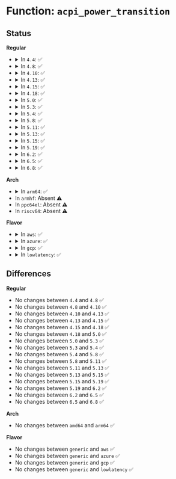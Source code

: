 # Function: <code>acpi_power_transition</code>

## Status
<b>Regular</b>
<ul>
<li>
<details>
<summary>In <code>4.4</code>: ✅</summary>

```c
int acpi_power_transition(struct acpi_device *device, int state);
```

**Collision:** Unique Global

**Inline:** No

**Transformation:** False

**Instances:**

```
In drivers/acpi/power.c (ffffffff81488fae)
Location: drivers/acpi/power.c:699
Inline: False
Direct callers:
  - drivers/acpi/device_pm.c:acpi_device_set_power
  - drivers/acpi/device_pm.c:acpi_device_set_power
  - drivers/acpi/device_pm.c:acpi_device_update_power
  - drivers/acpi/scan.c:acpi_device_del_work_fn
```
**Symbols:**

```
ffffffff81488fae-ffffffff814890df: acpi_power_transition (STB_GLOBAL)
```
</details>
</li>
<li>
<details>
<summary>In <code>4.8</code>: ✅</summary>

```c
int acpi_power_transition(struct acpi_device *device, int state);
```

**Collision:** Unique Global

**Inline:** No

**Transformation:** False

**Instances:**

```
In drivers/acpi/power.c (ffffffff814d7d98)
Location: drivers/acpi/power.c:699
Inline: False
Direct callers:
  - drivers/acpi/device_pm.c:acpi_device_update_power
  - drivers/acpi/device_pm.c:acpi_device_set_power
  - drivers/acpi/device_pm.c:acpi_device_set_power
  - drivers/acpi/scan.c:acpi_device_del_work_fn
```
**Symbols:**

```
ffffffff814d7d98-ffffffff814d7ec3: acpi_power_transition (STB_GLOBAL)
```
</details>
</li>
<li>
<details>
<summary>In <code>4.10</code>: ✅</summary>

```c
int acpi_power_transition(struct acpi_device *device, int state);
```

**Collision:** Unique Global

**Inline:** No

**Transformation:** False

**Instances:**

```
In drivers/acpi/power.c (ffffffff814fa480)
Location: drivers/acpi/power.c:699
Inline: False
Direct callers:
  - drivers/acpi/device_pm.c:acpi_device_update_power
  - drivers/acpi/device_pm.c:acpi_device_set_power
  - drivers/acpi/device_pm.c:acpi_device_set_power
  - drivers/acpi/scan.c:acpi_device_del_work_fn
```
**Symbols:**

```
ffffffff814fa480-ffffffff814fa5ab: acpi_power_transition (STB_GLOBAL)
```
</details>
</li>
<li>
<details>
<summary>In <code>4.13</code>: ✅</summary>

```c
int acpi_power_transition(struct acpi_device *device, int state);
```

**Collision:** Unique Global

**Inline:** No

**Transformation:** False

**Instances:**

```
In drivers/acpi/power.c (ffffffff81509730)
Location: drivers/acpi/power.c:700
Inline: False
Direct callers:
  - drivers/acpi/device_pm.c:acpi_device_set_power
  - drivers/acpi/device_pm.c:acpi_device_set_power
  - drivers/acpi/scan.c:acpi_device_del_work_fn
```
**Symbols:**

```
ffffffff81509730-ffffffff8150981e: acpi_power_transition (STB_GLOBAL)
```
</details>
</li>
<li>
<details>
<summary>In <code>4.15</code>: ✅</summary>

```c
int acpi_power_transition(struct acpi_device *device, int state);
```

**Collision:** Unique Global

**Inline:** No

**Transformation:** False

**Instances:**

```
In drivers/acpi/power.c (ffffffff8154bd60)
Location: drivers/acpi/power.c:700
Inline: False
Direct callers:
  - drivers/acpi/device_pm.c:acpi_device_set_power
  - drivers/acpi/device_pm.c:acpi_device_set_power
  - drivers/acpi/scan.c:acpi_device_del_work_fn
```
**Symbols:**

```
ffffffff8154bd60-ffffffff8154bead: acpi_power_transition (STB_GLOBAL)
```
</details>
</li>
<li>
<details>
<summary>In <code>4.18</code>: ✅</summary>

```c
int acpi_power_transition(struct acpi_device *device, int state);
```

**Collision:** Unique Global

**Inline:** No

**Transformation:** False

**Instances:**

```
In drivers/acpi/power.c (ffffffff81582380)
Location: drivers/acpi/power.c:700
Inline: False
Direct callers:
  - drivers/acpi/device_pm.c:acpi_device_update_power
  - drivers/acpi/device_pm.c:acpi_device_set_power
  - drivers/acpi/device_pm.c:acpi_device_set_power
  - drivers/acpi/scan.c:acpi_device_del_work_fn
```
**Symbols:**

```
ffffffff81582380-ffffffff815824d1: acpi_power_transition (STB_GLOBAL)
```
</details>
</li>
<li>
<details>
<summary>In <code>5.0</code>: ✅</summary>

```c
int acpi_power_transition(struct acpi_device *device, int state);
```

**Collision:** Unique Global

**Inline:** No

**Transformation:** False

**Instances:**

```
In drivers/acpi/power.c (ffffffff8159a440)
Location: drivers/acpi/power.c:722
Inline: False
Direct callers:
  - drivers/acpi/device_pm.c:acpi_device_update_power
  - drivers/acpi/device_pm.c:acpi_device_set_power
  - drivers/acpi/device_pm.c:acpi_device_set_power
  - drivers/acpi/scan.c:acpi_device_del_work_fn
```
**Symbols:**

```
ffffffff8159a440-ffffffff8159a591: acpi_power_transition (STB_GLOBAL)
```
</details>
</li>
<li>
<details>
<summary>In <code>5.3</code>: ✅</summary>

```c
int acpi_power_transition(struct acpi_device *device, int state);
```

**Collision:** Unique Global

**Inline:** No

**Transformation:** False

**Instances:**

```
In drivers/acpi/power.c (ffffffff815cbb90)
Location: drivers/acpi/power.c:843
Inline: False
Direct callers:
  - drivers/acpi/device_pm.c:acpi_device_update_power
  - drivers/acpi/device_pm.c:acpi_device_set_power
  - drivers/acpi/device_pm.c:acpi_device_set_power
  - drivers/acpi/scan.c:acpi_device_del_work_fn
```
**Symbols:**

```
ffffffff815cbb90-ffffffff815cbcdb: acpi_power_transition (STB_GLOBAL)
```
</details>
</li>
<li>
<details>
<summary>In <code>5.4</code>: ✅</summary>

```c
int acpi_power_transition(struct acpi_device *device, int state);
```

**Collision:** Unique Global

**Inline:** No

**Transformation:** False

**Instances:**

```
In drivers/acpi/power.c (ffffffff815ece10)
Location: drivers/acpi/power.c:843
Inline: False
Direct callers:
  - drivers/acpi/device_pm.c:acpi_device_update_power
  - drivers/acpi/device_pm.c:acpi_device_set_power
  - drivers/acpi/device_pm.c:acpi_device_set_power
  - drivers/acpi/scan.c:acpi_device_del_work_fn
```
**Symbols:**

```
ffffffff815ece10-ffffffff815ecf5b: acpi_power_transition (STB_GLOBAL)
```
</details>
</li>
<li>
<details>
<summary>In <code>5.8</code>: ✅</summary>

```c
int acpi_power_transition(struct acpi_device *device, int state);
```

**Collision:** Unique Global

**Inline:** No

**Transformation:** False

**Instances:**

```
In drivers/acpi/power.c (ffffffff81698a00)
Location: drivers/acpi/power.c:841
Inline: False
Direct callers:
  - drivers/acpi/device_pm.c:acpi_device_update_power
  - drivers/acpi/device_pm.c:acpi_device_set_power
  - drivers/acpi/device_pm.c:acpi_device_set_power
  - drivers/acpi/scan.c:acpi_device_del_work_fn
```
**Symbols:**

```
ffffffff81698a00-ffffffff81698b5e: acpi_power_transition (STB_GLOBAL)
```
</details>
</li>
<li>
<details>
<summary>In <code>5.11</code>: ✅</summary>

```c
int acpi_power_transition(struct acpi_device *device, int state);
```

**Collision:** Unique Global

**Inline:** No

**Transformation:** False

**Instances:**

```
In drivers/acpi/power.c (ffffffff816b5b30)
Location: drivers/acpi/power.c:841
Inline: False
Direct callers:
  - drivers/acpi/device_pm.c:acpi_device_update_power
  - drivers/acpi/device_pm.c:acpi_device_set_power
  - drivers/acpi/device_pm.c:acpi_device_set_power
  - drivers/acpi/scan.c:acpi_device_del_work_fn
```
**Symbols:**

```
ffffffff816b5b30-ffffffff816b5c91: acpi_power_transition (STB_GLOBAL)
```
</details>
</li>
<li>
<details>
<summary>In <code>5.13</code>: ✅</summary>

```c
int acpi_power_transition(struct acpi_device *device, int state);
```

**Collision:** Unique Global

**Inline:** No

**Transformation:** False

**Instances:**

```
In drivers/acpi/power.c (ffffffff81697b10)
Location: drivers/acpi/power.c:832
Inline: False
Direct callers:
  - drivers/acpi/device_pm.c:acpi_device_update_power
  - drivers/acpi/device_pm.c:acpi_device_set_power
  - drivers/acpi/device_pm.c:acpi_device_set_power
  - drivers/acpi/scan.c:acpi_device_del_work_fn
```
**Symbols:**

```
ffffffff81697b10-ffffffff81697c5f: acpi_power_transition (STB_GLOBAL)
```
</details>
</li>
<li>
<details>
<summary>In <code>5.15</code>: ✅</summary>

```c
int acpi_power_transition(struct acpi_device *device, int state);
```

**Collision:** Unique Global

**Inline:** No

**Transformation:** False

**Instances:**

```
In drivers/acpi/power.c (ffffffff8170d8a0)
Location: drivers/acpi/power.c:832
Inline: False
Direct callers:
  - drivers/acpi/device_pm.c:acpi_device_update_power
  - drivers/acpi/device_pm.c:acpi_device_set_power
  - drivers/acpi/device_pm.c:acpi_device_set_power
  - drivers/acpi/scan.c:acpi_device_del_work_fn
```
**Symbols:**

```
ffffffff8170d8a0-ffffffff8170da38: acpi_power_transition (STB_GLOBAL)
```
</details>
</li>
<li>
<details>
<summary>In <code>5.19</code>: ✅</summary>

```c
int acpi_power_transition(struct acpi_device *device, int state);
```

**Collision:** Unique Global

**Inline:** No

**Transformation:** False

**Instances:**

```
In drivers/acpi/power.c (ffffffff8183c2a0)
Location: drivers/acpi/power.c:846
Inline: False
Direct callers:
  - drivers/acpi/device_pm.c:acpi_device_update_power
  - drivers/acpi/device_pm.c:acpi_device_set_power
  - drivers/acpi/device_pm.c:acpi_device_set_power
  - drivers/acpi/scan.c:acpi_device_del_work_fn
```
**Symbols:**

```
ffffffff8183c2a0-ffffffff8183c3a3: acpi_power_transition (STB_GLOBAL)
```
</details>
</li>
<li>
<details>
<summary>In <code>6.2</code>: ✅</summary>

```c
int acpi_power_transition(struct acpi_device *device, int state);
```

**Collision:** Unique Global

**Inline:** No

**Transformation:** False

**Instances:**

```
In drivers/acpi/power.c (ffffffff81971b50)
Location: drivers/acpi/power.c:846
Inline: False
Direct callers:
  - drivers/acpi/device_pm.c:acpi_device_update_power
  - drivers/acpi/device_pm.c:acpi_device_set_power
  - drivers/acpi/device_pm.c:acpi_device_set_power
  - drivers/acpi/scan.c:acpi_device_del_work_fn
```
**Symbols:**

```
ffffffff81971b50-ffffffff81971c50: acpi_power_transition (STB_GLOBAL)
```
</details>
</li>
<li>
<details>
<summary>In <code>6.5</code>: ✅</summary>

```c
int acpi_power_transition(struct acpi_device *device, int state);
```

**Collision:** Unique Global

**Inline:** No

**Transformation:** False

**Instances:**

```
In drivers/acpi/power.c (ffffffff819b81f0)
Location: drivers/acpi/power.c:847
Inline: False
Direct callers:
  - drivers/acpi/device_pm.c:acpi_device_update_power
  - drivers/acpi/device_pm.c:acpi_device_set_power
  - drivers/acpi/device_pm.c:acpi_device_set_power
  - drivers/acpi/scan.c:acpi_device_del_work_fn
```
**Symbols:**

```
ffffffff819b81f0-ffffffff819b82f0: acpi_power_transition (STB_GLOBAL)
```
</details>
</li>
<li>
<details>
<summary>In <code>6.8</code>: ✅</summary>

```c
int acpi_power_transition(struct acpi_device *device, int state);
```

**Collision:** Unique Global

**Inline:** No

**Transformation:** False

**Instances:**

```
In drivers/acpi/power.c (ffffffff81a027c0)
Location: drivers/acpi/power.c:847
Inline: False
Direct callers:
  - drivers/acpi/device_pm.c:acpi_device_update_power
  - drivers/acpi/device_pm.c:acpi_device_set_power
  - drivers/acpi/device_pm.c:acpi_device_set_power
  - drivers/acpi/scan.c:acpi_device_del_work_fn
```
**Symbols:**

```
ffffffff81a027c0-ffffffff81a028c0: acpi_power_transition (STB_GLOBAL)
```
</details>
</li>
</ul>
<b>Arch</b>
<ul>
<li>
<details>
<summary>In <code>arm64</code>: ✅</summary>

```c
int acpi_power_transition(struct acpi_device *device, int state);
```

**Collision:** Unique Global

**Inline:** No

**Transformation:** False

**Instances:**

```
In drivers/acpi/power.c (ffff800010778518)
Location: drivers/acpi/power.c:843
Inline: False
Direct callers:
  - drivers/acpi/device_pm.c:acpi_device_update_power
  - drivers/acpi/device_pm.c:acpi_device_set_power
  - drivers/acpi/device_pm.c:acpi_device_set_power
  - drivers/acpi/scan.c:acpi_device_del_work_fn
```
**Symbols:**

```
ffff800010778518-ffff800010778620: acpi_power_transition (STB_GLOBAL)
```
</details>
</li>
<li>
In <code>armhf</code>: Absent ⚠️
</li>
<li>
In <code>ppc64el</code>: Absent ⚠️
</li>
<li>
In <code>riscv64</code>: Absent ⚠️
</li>
</ul>
<b>Flavor</b>
<ul>
<li>
<details>
<summary>In <code>aws</code>: ✅</summary>

```c
int acpi_power_transition(struct acpi_device *device, int state);
```

**Collision:** Unique Global

**Inline:** No

**Transformation:** False

**Instances:**

```
In drivers/acpi/power.c (ffffffff815dbf50)
Location: drivers/acpi/power.c:843
Inline: False
Direct callers:
  - drivers/acpi/device_pm.c:acpi_device_update_power
  - drivers/acpi/device_pm.c:acpi_device_set_power
  - drivers/acpi/device_pm.c:acpi_device_set_power
  - drivers/acpi/scan.c:acpi_device_del_work_fn
```
**Symbols:**

```
ffffffff815dbf50-ffffffff815dc045: acpi_power_transition (STB_GLOBAL)
```
</details>
</li>
<li>
<details>
<summary>In <code>azure</code>: ✅</summary>

```c
int acpi_power_transition(struct acpi_device *device, int state);
```

**Collision:** Unique Global

**Inline:** No

**Transformation:** False

**Instances:**

```
In drivers/acpi/power.c (ffffffff815c7590)
Location: drivers/acpi/power.c:843
Inline: False
Direct callers:
  - drivers/acpi/device_pm.c:acpi_device_update_power
  - drivers/acpi/device_pm.c:acpi_device_set_power
  - drivers/acpi/device_pm.c:acpi_device_set_power
  - drivers/acpi/scan.c:acpi_device_del_work_fn
```
**Symbols:**

```
ffffffff815c7590-ffffffff815c7685: acpi_power_transition (STB_GLOBAL)
```
</details>
</li>
<li>
<details>
<summary>In <code>gcp</code>: ✅</summary>

```c
int acpi_power_transition(struct acpi_device *device, int state);
```

**Collision:** Unique Global

**Inline:** No

**Transformation:** False

**Instances:**

```
In drivers/acpi/power.c (ffffffff815e10f0)
Location: drivers/acpi/power.c:843
Inline: False
Direct callers:
  - drivers/acpi/device_pm.c:acpi_device_update_power
  - drivers/acpi/device_pm.c:acpi_device_set_power
  - drivers/acpi/device_pm.c:acpi_device_set_power
  - drivers/acpi/scan.c:acpi_device_del_work_fn
```
**Symbols:**

```
ffffffff815e10f0-ffffffff815e123b: acpi_power_transition (STB_GLOBAL)
```
</details>
</li>
<li>
<details>
<summary>In <code>lowlatency</code>: ✅</summary>

```c
int acpi_power_transition(struct acpi_device *device, int state);
```

**Collision:** Unique Global

**Inline:** No

**Transformation:** False

**Instances:**

```
In drivers/acpi/power.c (ffffffff815fafb0)
Location: drivers/acpi/power.c:843
Inline: False
Direct callers:
  - drivers/acpi/device_pm.c:acpi_device_update_power
  - drivers/acpi/device_pm.c:acpi_device_set_power
  - drivers/acpi/device_pm.c:acpi_device_set_power
  - drivers/acpi/scan.c:acpi_device_del_work_fn
```
**Symbols:**

```
ffffffff815fafb0-ffffffff815fb0fb: acpi_power_transition (STB_GLOBAL)
```
</details>
</li>
</ul>

## Differences
<b>Regular</b>
<ul>
<li>
No changes between <code>4.4</code> and <code>4.8</code> ✅
</li>
<li>
No changes between <code>4.8</code> and <code>4.10</code> ✅
</li>
<li>
No changes between <code>4.10</code> and <code>4.13</code> ✅
</li>
<li>
No changes between <code>4.13</code> and <code>4.15</code> ✅
</li>
<li>
No changes between <code>4.15</code> and <code>4.18</code> ✅
</li>
<li>
No changes between <code>4.18</code> and <code>5.0</code> ✅
</li>
<li>
No changes between <code>5.0</code> and <code>5.3</code> ✅
</li>
<li>
No changes between <code>5.3</code> and <code>5.4</code> ✅
</li>
<li>
No changes between <code>5.4</code> and <code>5.8</code> ✅
</li>
<li>
No changes between <code>5.8</code> and <code>5.11</code> ✅
</li>
<li>
No changes between <code>5.11</code> and <code>5.13</code> ✅
</li>
<li>
No changes between <code>5.13</code> and <code>5.15</code> ✅
</li>
<li>
No changes between <code>5.15</code> and <code>5.19</code> ✅
</li>
<li>
No changes between <code>5.19</code> and <code>6.2</code> ✅
</li>
<li>
No changes between <code>6.2</code> and <code>6.5</code> ✅
</li>
<li>
No changes between <code>6.5</code> and <code>6.8</code> ✅
</li>
</ul>
<b>Arch</b>
<ul>
<li>
No changes between <code>amd64</code> and <code>arm64</code> ✅
</li>
</ul>
<b>Flavor</b>
<ul>
<li>
No changes between <code>generic</code> and <code>aws</code> ✅
</li>
<li>
No changes between <code>generic</code> and <code>azure</code> ✅
</li>
<li>
No changes between <code>generic</code> and <code>gcp</code> ✅
</li>
<li>
No changes between <code>generic</code> and <code>lowlatency</code> ✅
</li>
</ul>
